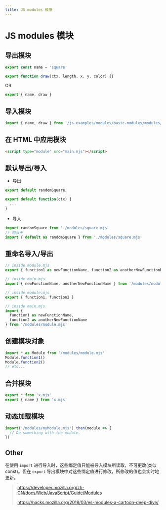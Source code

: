 ```yaml
---
title: JS modules 模块
---
```


# JS modules 模块

## 导出模块

```js
export const name = 'square'

export function draw(ctx, length, x, y, color) {}
```

OR

```js
export { name, draw }
```

## 导入模块

```js
import { name, draw } from '/js-examples/modules/basic-modules/modules/square.mjs'
```

## 在 HTML 中应用模块

```html
<script type="module" src="main.mjs"></script>
```

## 默认导出/导入

- 导出

```js
export default randomSquare;

export default function(ctx) {
  ...
}
```

- 导入

```js
import randomSquare from './modules/square.mjs'
// 相当于
import { default as randomSquare } from './modules/square.mjs'
```

## 重命名导入/导出

```js
// inside module.mjs
export { function1 as newFunctionName, function2 as anotherNewFunctionName }

// inside main.mjs
import { newFunctionName, anotherNewFunctionName } from '/modules/module.mjs'
```

```js
// inside module.mjs
export { function1, function2 }

// inside main.mjs
import {
  function1 as newFunctionName,
  function2 as anotherNewFunctionName
} from '/modules/module.mjs'
```

## 创建模块对象

```js
import * as Module from '/modules/module.mjs'
Module.function1()
Module.function2()
// etc...
```

## 合并模块

```js
export * from 'x.mjs'
export { name } from 'x.mjs'
```

## 动态加载模块

```js
import('/modules/myModule.mjs').then(module => {
  // Do something with the module.
})
```

## Other

在使用 `import` 进行导入时，这些绑定值只能被导入模块所读取，不可更改(类似 const)。但在 `export` 导出模块中对这些绑定值进行修改，所修改的值也会实时地更新。

> https://developer.mozilla.org/zh-CN/docs/Web/JavaScript/Guide/Modules
>
> https://hacks.mozilla.org/2018/03/es-modules-a-cartoon-deep-dive/
